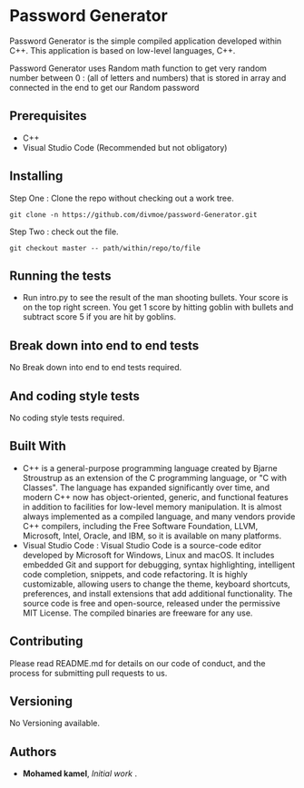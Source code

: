 # Password Generator

 Password Generator is the simple compiled application developed within C++. This application is based on low-level languages, C++. 

  Password Generator uses  Random math function to get very random number between  0 : (all of letters and numbers)  that is stored in array and connected in the end to get our    Random password 

## Prerequisites

* C++
* Visual Studio Code (Recommended but not obligatory)

## Installing

Step One : Clone the repo without checking out a work tree.
```
git clone -n https://github.com/divmoe/password-Generator.git
```
Step Two : check out the file.
```
git checkout master -- path/within/repo/to/file
```

## Running the tests

* Run intro.py to see the result of the man shooting bullets. Your score is on the top right screen. You get 1 score by hitting goblin with bullets and subtract score 5 if you are hit by goblins.

## Break down into end to end tests

No Break down into end to end tests required.

## And coding style tests

No coding style tests required.

## Built With

* C++  is a general-purpose programming language created by Bjarne Stroustrup as an extension of the C programming language, or "C with Classes". The language has expanded significantly over time, and modern C++ now has object-oriented, generic, and functional features in addition to facilities for low-level memory manipulation. It is almost always implemented as a compiled language, and many vendors provide C++ compilers, including the Free Software Foundation, LLVM, Microsoft, Intel, Oracle, and IBM, so it is available on many platforms.
* Visual Studio Code : Visual Studio Code is a source-code editor developed by Microsoft for Windows, Linux and macOS. It includes embedded Git and support for debugging, syntax highlighting, intelligent code completion, snippets, and code refactoring. It is highly customizable, allowing users to change the theme, keyboard shortcuts, preferences, and install extensions that add additional functionality. The source code is free and open-source, released under the permissive MIT License. The compiled binaries are freeware for any use.

## Contributing

Please read README.md for details on our code of conduct, and the process for submitting pull requests to us.

## Versioning

No Versioning available.

## Authors

* **Mohamed kamel**,  *Initial work* .
